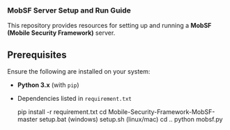 ### MobSF Server Setup and Run Guide

This repository provides resources for setting up and running a **MobSF (Mobile Security Framework)** server.

## Prerequisites

Ensure the following are installed on your system:
- **Python 3.x** (with `pip`)
- Dependencies listed in `requirement.txt`

  pip install -r requirement.txt
  cd Mobile-Security-Framework-MobSF-master
  setup.bat (windows)
  setup.sh (linux/mac)
  cd ..
  python mobsf.py
